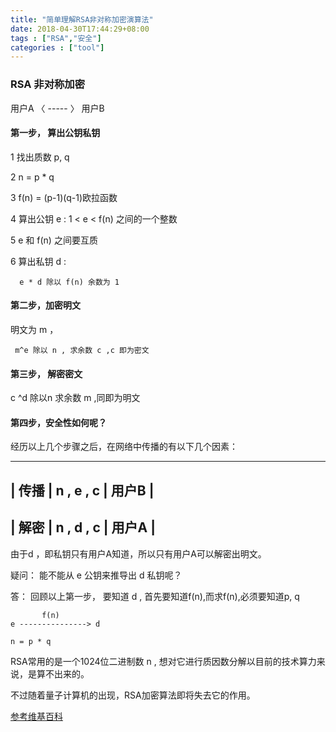 ```yaml
---
title: "简单理解RSA非对称加密演算法"
date: 2018-04-30T17:44:29+08:00
tags : ["RSA","安全"]
categories : ["tool"]
---
```


### RSA 非对称加密
用户A 〈 ----- 〉 用户B
#### 第一步， 算出公钥私钥
1 找出质数 p, q 

2 n = p * q 

3 f(n) = (p-1)(q-1)欧拉函数

4 算出公钥 e : 1 < e < f(n) 之间的一个整数

5  e  和 f(n) 之间要互质

6 算出私钥 d :

      e * d 除以 f(n) 余数为 1

#### 第二步，加密明文
明文为 m  ，

     m^e 除以 n , 求余数 c ,c 即为密文
 
#### 第三步， 解密密文   
 c ^d 除以n 求余数 m ,同即为明文
 
#### 第四步，安全性如何呢？
经历以上几个步骤之后，在网络中传播的有以下几个因素：


---------------------
| 传播 | n , e , c |  用户B | 
---------------------
| 解密 | n , d , c |  用户A |
----------------

由于d ，即私钥只有用户A知道，所以只有用户A可以解密出明文。

疑问： 能不能从 e 公钥来推导出 d 私钥呢？

答： 回顾以上第一步， 要知道 d , 首先要知道f(n),而求f(n),必须要知道p, q

           f(n)
    e ---------------> d 

    n = p * q 
 

RSA常用的是一个1024位二进制数 n , 想对它进行质因数分解以目前的技术算力来说，是算不出来的。

不过随着量子计算机的出现，RSA加密算法即将失去它的作用。



 
 [参考维基百科](https://zh.wikipedia.org/wiki/RSA%E5%8A%A0%E5%AF%86%E6%BC%94%E7%AE%97%E6%B3%95#%E5%85%AC%E9%92%A5%E4%B8%8E%E7%A7%81%E9%92%A5%E7%9A%84%E4%BA%A7%E7%94%9F)